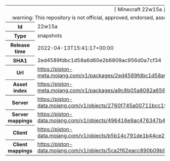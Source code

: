 <html><table>
<tr><td colspan="2" align="center"><img width="0" height="0"><br/>⌈ Minecraft 22w15a ⌋<br/><img width="0" height="0"></td></tr>
<tr><td colspan="2" align="center"><img width="0" height="0"><br/>
:warning: This repository is not official, approved, endorsed, associated or connected with Mojang :warning:
<br/><img width="0" height="0"></td></tr>
<tr><th>Id</th><td>22w15a</td></tr>
<tr><th>Type</th><td>snapshots</td></tr>
<tr><th>Release time</th><td>2022-04-13T15:41:17+00:00</td></tr>
<tr><th>SHA1</th><td>2ed4589fdbc1d58a6d60e2b6809ac956d0a7cf34</td></tr>
<tr><th>Url</th><td><a href="https://piston-meta.mojang.com/v1/packages/2ed4589fdbc1d58a6d60e2b6809ac956d0a7cf34/22w15a.json">https://piston-meta.mojang.com/v1/packages/2ed4589fdbc1d58a6d60e2b6809ac956d0a7cf34/22w15a.json</a></td></tr>
<tr><th>Asset index</th><td><a href="https://piston-meta.mojang.com/v1/packages/a9c8b05a8082a65678beda6dfa2b8f21fa627bce/1.19.json">https://piston-meta.mojang.com/v1/packages/a9c8b05a8082a65678beda6dfa2b8f21fa627bce/1.19.json</a></td></tr>
<tr><th>Server</th><td><a href="https://piston-data.mojang.com/v1/objects/2760f745a00711bcc19bf78d6056019f69318d03/server.jar">https://piston-data.mojang.com/v1/objects/2760f745a00711bcc19bf78d6056019f69318d03/server.jar</a></td></tr>
<tr><th>Server mappings</th><td><a href="https://piston-data.mojang.com/v1/objects/496416e9ac476347b47655089b7819877977f737/server.txt">https://piston-data.mojang.com/v1/objects/496416e9ac476347b47655089b7819877977f737/server.txt</a></td></tr>
<tr><th>Client</th><td><a href="https://piston-data.mojang.com/v1/objects/b5b14c791de1b44ce2d6de13dfd18b9ced843618/client.jar">https://piston-data.mojang.com/v1/objects/b5b14c791de1b44ce2d6de13dfd18b9ced843618/client.jar</a></td></tr>
<tr><th>Client mappings</th><td><a href="https://piston-data.mojang.com/v1/objects/5ca2f62eacc890b09b9b9b45cd1edfe36cdee34a/client.txt">https://piston-data.mojang.com/v1/objects/5ca2f62eacc890b09b9b9b45cd1edfe36cdee34a/client.txt</a></td></tr>
</table></html>